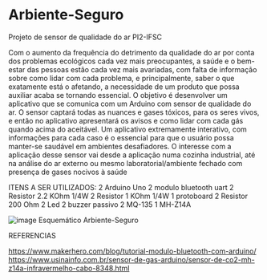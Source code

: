 # Arbiente-Seguro
Projeto de sensor de qualidade do ar PI2-IFSC

Com o aumento da frequência do detrimento da qualidade do ar por
conta dos problemas ecológicos cada vez mais preocupantes, a saúde e o
bem-estar das pessoas estão cada vez mais avariadas, com falta de
informação sobre como lidar com cada problema, e principalmente, saber o que
exatamente está o afetando, a necessidade de um produto que possa auxiliar
acaba se tornando essencial.
O objetivo é desenvolver um aplicativo que se comunica com um Arduino
com sensor de qualidade do ar. O sensor captará todas as nuances e gases
tóxicos, para os seres vivos, e então no aplicativo apresentará os avisos e
como lidar com cada gás quando acima do aceitável. Um aplicativo
extremamente interativo, com informações para cada caso é o essencial para
que o usuário possa manter-se saudável em ambientes desafiadores.
O interesse com a aplicação desse sensor vai desde a aplicação numa
cozinha industrial, até na análise do ar externo ou mesmo laboratorial/ambiente
fechado com presença de gases nocivos à saúde

ITENS A SER UTILIZADOS:
2 Arduino Uno
2 modulo bluetooth uart
2 Resistor 2.2 KOhm 1/4W
2 Resistor 1 KOhm 1/4W
1 protoboard
2 Resistor 200 Ohm
2 Led
2 buzzer passivo
2 MQ-135
1 MH-Z14A

![image](https://github.com/user-attachments/assets/a92f6f68-6a0e-4199-9949-7b0a1c881859)
Esquemático Arbiente-Seguro


REFERENCIAS

https://www.makerhero.com/blog/tutorial-modulo-bluetooth-com-arduino/
https://www.usinainfo.com.br/sensor-de-gas-arduino/sensor-de-co2-mh-z14a-infravermelho-cabo-8348.html
